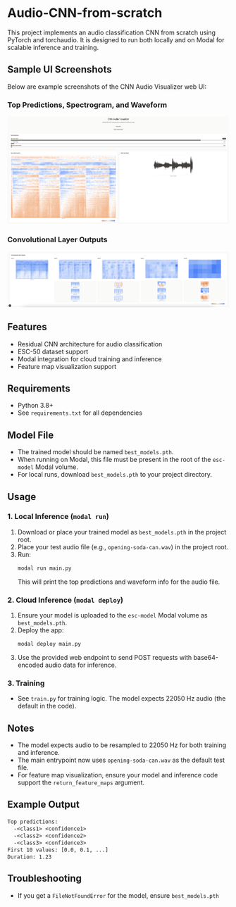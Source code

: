 # Audio-CNN-from-scratch

This project implements an audio classification CNN from scratch using PyTorch and torchaudio. It is designed to run both locally and on Modal for scalable inference and training.

## Sample UI Screenshots

Below are example screenshots of the CNN Audio Visualizer web UI:

### Top Predictions, Spectrogram, and Waveform

![UI showing top predictions, input spectrogram, and audio waveform](./audio-cnn-visualisation/sample-ui-1.jpg)

### Convolutional Layer Outputs

![UI showing convolutional layer outputs and feature maps](./audio-cnn-visualisation/sample-ui-2.jpg)

## Features

- Residual CNN architecture for audio classification
- ESC-50 dataset support
- Modal integration for cloud training and inference
- Feature map visualization support

## Requirements

- Python 3.8+
- See `requirements.txt` for all dependencies

## Model File

- The trained model should be named `best_models.pth`.
- When running on Modal, this file must be present in the root of the `esc-model` Modal volume.
- For local runs, download `best_models.pth` to your project directory.

## Usage

### 1. Local Inference (`modal run`)

1. Download or place your trained model as `best_models.pth` in the project root.
2. Place your test audio file (e.g., `opening-soda-can.wav`) in the project root.
3. Run:
   ```bash
   modal run main.py
   ```
   This will print the top predictions and waveform info for the audio file.

### 2. Cloud Inference (`modal deploy`)

1. Ensure your model is uploaded to the `esc-model` Modal volume as `best_models.pth`.
2. Deploy the app:
   ```bash
   modal deploy main.py
   ```
3. Use the provided web endpoint to send POST requests with base64-encoded audio data for inference.

### 3. Training

- See `train.py` for training logic. The model expects 22050 Hz audio (the default in the code).

## Notes

- The model expects audio to be resampled to 22050 Hz for both training and inference.
- The main entrypoint now uses `opening-soda-can.wav` as the default test file.
- For feature map visualization, ensure your model and inference code support the `return_feature_maps` argument.

## Example Output

```
Top predictions:
  -<class1> <confidence1>
  -<class2> <confidence2>
  -<class3> <confidence3>
First 10 values: [0.0, 0.1, ...]
Duration: 1.23
```

## Troubleshooting

- If you get a `FileNotFoundError` for the model, ensure `best_models.pth`

